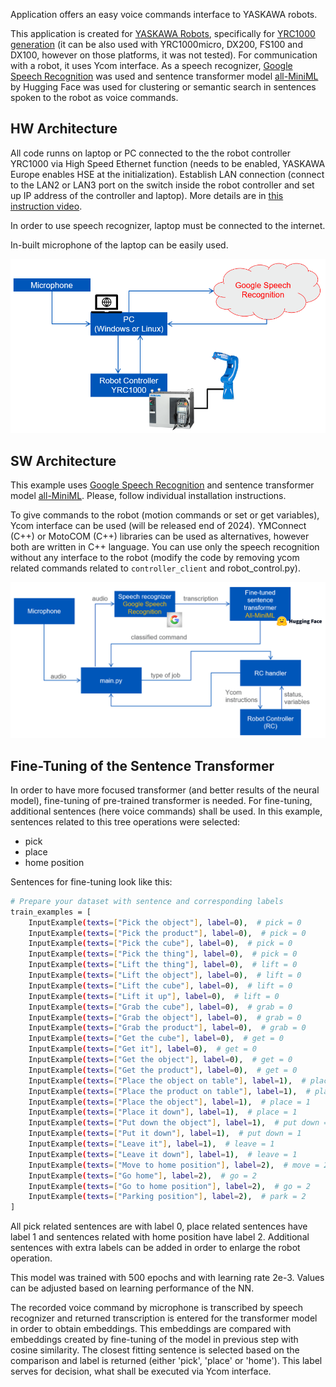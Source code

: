 Application offers an easy voice commands interface to YASKAWA robots.

This application is created for [YASKAWA Robots](https://www.yaskawa.eu.com/), specifically for [YRC1000 generation](https://www.yaskawa.eu.com/products/robots/controller/productdetail/product/yrc1000_583) (it can be also used with YRC1000micro, DX200, FS100 and DX100, however on those platforms, it was not tested).
For communication with a robot, it uses Ycom interface. As a speech recognizer, [Google Speech Recognition](https://cloud.google.com/speech-to-text) was used and sentence transformer model [all-MiniML](https://huggingface.co/sentence-transformers/all-MiniLM-L6-v2) by Hugging Face was used for clustering or semantic search in sentences spoken to the robot as voice commands.

## HW Architecture
All code runns on laptop or PC connected to the the robot controller YRC1000 via High Speed Ethernet function (needs to be enabled, YASKAWA Europe enables HSE at the initialization). Establish LAN connection (connect to the LAN2 or LAN3 port on the switch inside the robot controller and set up IP address of the controller and laptop). More details are in [this instruction video](https://www.youtube.com/watch?v=k1dJzDm8Ees).

In order to use speech recognizer, laptop must be connected to the internet.

In-built microphone of the laptop can be easily used.

![HW Architecture](/imgs/NLP-HW_architecture.PNG "HW Architecture")

## SW Architecture
This example uses [Google Speech Recognition](https://cloud.google.com/speech-to-text) and sentence transformer model [all-MiniML](https://huggingface.co/sentence-transformers/all-MiniLM-L6-v2). Please, follow individual installation instructions.

To give commands to the robot (motion commands or set or get variables), Ycom interface can be used (will be released end of 2024). YMConnect (C++) or MotoCOM (C++) libraries can be used as alternatives, however both are written in C++ language. You can use only the speech recognition without any interface to the robot (modify the code by removing ycom related commands related to ``controller_client`` and robot_control.py).

![SW Architecture](/imgs/NLP-SW_architecture.PNG "SW Architecture")

## Fine-Tuning of the Sentence Transformer
In order to have more focused transformer (and better results of the neural model), fine-tuning of pre-trained transformer is needed. For fine-tuning, additional sentences (here voice commands) shall be used. In this example, sentences related to this tree operations were selected:
* pick
* place
* home position

Sentences for fine-tuning look like this:
```bash
# Prepare your dataset with sentence and corresponding labels
train_examples = [
    InputExample(texts=["Pick the object"], label=0),  # pick = 0
    InputExample(texts=["Pick the product"], label=0),  # pick = 0
    InputExample(texts=["Pick the cube"], label=0),  # pick = 0
    InputExample(texts=["Pick the thing"], label=0),  # pick = 0
    InputExample(texts=["Lift the thing"], label=0),  # lift = 0
    InputExample(texts=["Lift the object"], label=0),  # lift = 0
    InputExample(texts=["Lift the cube"], label=0),  # lift = 0
    InputExample(texts=["Lift it up"], label=0),  # lift = 0
    InputExample(texts=["Grab the cube"], label=0),  # grab = 0
    InputExample(texts=["Grab the object"], label=0),  # grab = 0
    InputExample(texts=["Grab the product"], label=0),  # grab = 0
    InputExample(texts=["Get the cube"], label=0),  # get = 0
    InputExample(texts=["Get it"], label=0),  # get = 0
    InputExample(texts=["Get the object"], label=0),  # get = 0
    InputExample(texts=["Get the product"], label=0),  # get = 0
    InputExample(texts=["Place the object on table"], label=1),  # place = 1
    InputExample(texts=["Place the product on table"], label=1),  # place = 1
    InputExample(texts=["Place the object"], label=1),  # place = 1
    InputExample(texts=["Place it down"], label=1),  # place = 1
    InputExample(texts=["Put down the object"], label=1),  # put down = 1
    InputExample(texts=["Put it down"], label=1),  # put down = 1
    InputExample(texts=["Leave it"], label=1),  # leave = 1
    InputExample(texts=["Leave it down"], label=1),  # leave = 1
    InputExample(texts=["Move to home position"], label=2),  # move = 2
    InputExample(texts=["Go home"], label=2),  # go = 2
    InputExample(texts=["Go to home position"], label=2),  # go = 2
    InputExample(texts=["Parking position"], label=2),  # park = 2
]
```
All pick related sentences are with label 0, place related sentences have label 1 and sentences related with home position have label 2. Additional sentences with extra labels can be added in order to enlarge the robot operation.

This model was trained with 500 epochs and with learning rate 2e-3. Values can be adjusted based on learning performance of the NN.

The recorded voice command by microphone is transcribed by speech recognizer and returned transcription is entered for the transformer model in order to obtain embeddings. This embeddings are compared with embeddings created by fine-tuning of the model in previous step with cosine similarity. The closest fitting sentence is selected based on the comparison and label is returned (either 'pick', 'place' or 'home'). This label serves for decision, what shall be executed via Ycom interface. 
